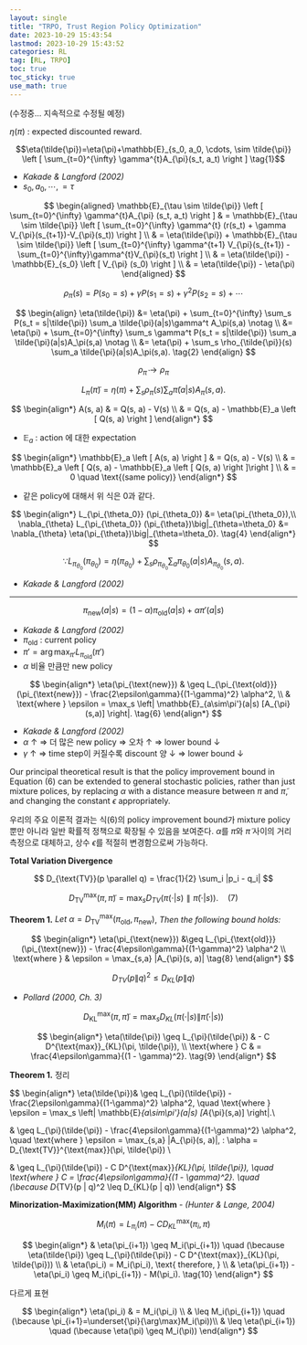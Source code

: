 ```yaml
---
layout: single
title: "TRPO, Trust Region Policy Optimization"
date: 2023-10-29 15:43:54
lastmod: 2023-10-29 15:43:52
categories: RL
tag: [RL, TRPO]
toc: true
toc_sticky: true
use_math: true
---
```


(수정중... 지속적으로 수정될 예정)

$\eta(\pi)$ : expected discounted reward.

$$\eta(\tilde{\pi})=\eta(\pi)+\mathbb{E}_{s_0, a_0, \cdots, \sim \tilde{\pi}} \left [ \sum_{t=0}^{\infty} \gamma^{t}A_{\pi}(s_t, a_t) \right ] \tag{1}$$
* *Kakade & Langford (2002)*
* $s_0, a_0, \cdots,=\tau$


$$
\begin{aligned}
    \mathbb{E}_{\tau \sim \tilde{\pi}} \left [ \sum_{t=0}^{\infty} \gamma^{t}A_{\pi} (s_t, a_t) \right ] & = \mathbb{E}_{\tau \sim \tilde{\pi}} \left [ \sum_{t=0}^{\infty} \gamma^{t} (r(s_t) + \gamma V_{\pi}(s_{t+1})-V_{\pi}(s_t)) \right ] \\
    & = \eta(\tilde{\pi}) + \mathbb{E}_{\tau \sim \tilde{\pi}} \left [ \sum_{t=0}^{\infty} \gamma^{t+1} V_{\pi}(s_{t+1}) - \sum_{t=0}^{\infty}\gamma^{t}V_{\pi}(s_t) \right ] \\
    & = \eta(\tilde{\pi}) - \mathbb{E}_{s_0} \left [ V_{\pi} (s_0) \right ] \\
    & = \eta(\tilde{\pi}) - \eta(\pi)
\end{aligned}
$$

$$
\rho_\pi(s) = P(s_0 = s) + \gamma P(s_1 = s) + \gamma^2 P(s_2 = s) + \cdots
$$


$$
\begin{align}
\eta(\tilde{\pi}) &= \eta(\pi) + \sum_{t=0}^{\infty} \sum_s P(s_t = s|\tilde{\pi}) \sum_a \tilde{\pi}(a|s)\gamma^t A_\pi(s,a) \notag \\
&= \eta(\pi) + \sum_{t=0}^{\infty} \sum_s \gamma^t P(s_t = s|\tilde{\pi}) \sum_a \tilde{\pi}(a|s)A_\pi(s,a) \notag \\
&= \eta(\pi) + \sum_s \rho_{\tilde{\pi}}(s) \sum_a \tilde{\pi}(a|s)A_\pi(s,a). \tag{2}
\end{align}
$$

$$\rho_{\tilde{\pi}} \rightarrow \rho_{\pi}$$

$$
L_\pi(\tilde{\pi}) = \eta(\pi) + \sum_s \rho_\pi(s) \sum_a \tilde{\pi}(a|s)A_\pi(s,a). \tag{3}
$$

$$
\begin{align*}
A(s, a) & = Q(s, a) - V(s) \\
& = Q(s, a) - \mathbb{E}_a \left [ Q(s, a) \right ]
\end{align*}
$$
* $\mathbb{E}_a$ : action 에 대한 expectation

$$
\begin{align*}
\mathbb{E}_a \left [ A(s, a) \right ] & = Q(s, a) - V(s) \\
& = \mathbb{E}_a \left [ Q(s, a) - \mathbb{E}_a \left [ Q(s, a) \right ]\right ] \\
& = 0 \quad \text{(same policy)}
\end{align*}
$$

* 같은 policy에 대해서 위 식은 0과 같다.

$$
\begin{align*}
L_{\pi_{\theta_0}} (\pi_{\theta_0}) &= \eta(\pi_{\theta_0}),\\
\nabla_{\theta} L_{\pi_{\theta_0}} (\pi_{\theta})\big|_{\theta=\theta_0} &= \nabla_{\theta} \eta(\pi_{\theta})\big|_{\theta=\theta_0}. \tag{4}
\end{align*}
$$

$$
\because L_{\pi_{\theta_0}}(\pi_{\theta_0}) = \eta(\pi_{\theta_0}) + \sum_s \rho_{\pi_{\theta_0}} \sum_a \pi_{\theta_0}(a|s)A_{\pi_{\theta_0}}(s,a).
$$
* *Kakade & Langford (2002)*

---

$$\pi_\text{new}(a|s)=(1 - \alpha)\pi_{\text{old}}(a|s) + \alpha \pi' (a|s) \tag{5}$$
* *Kakade & Langford (2002)*
* $\pi_\text{old}$ : current policy
* $\pi'=\arg \max_{\pi'}L_{\pi_\text{old}}(\pi')$
* $\alpha$ 비율 만큼만 new policy

$$
\begin{align*}
\eta(\pi_{\text{new}}) & \geq L_{\pi_{\text{old}}}(\pi_{\text{new}}) - \frac{2\epsilon\gamma}{(1-\gamma)^2} \alpha^2, \\
& \text{where } \epsilon = \max_s \left| \mathbb{E}_{a\sim\pi'}(a|s) [A_{\pi}(s,a)] \right|. \tag{6}
\end{align*}
$$

* *Kakade & Langford (2002)*
* $\alpha$ ↑ ⇒ 더 많은 new policy ⇒ 오차 ↑ ⇒ lower bound ↓
* $\gamma$ ↑ ⇒ time step이 커질수록 discount 양 ↓ ⇒ lower bound ↓

Our principal theoretical result is that the policy improvement bound in Equation (6) can be extended to general stochastic policies, rather than just mixture polices, by replacing $α$ with a distance measure between $π$ and $\tilde{π}$, and changing the constant $ϵ$ appropriately.

우리의 주요 이론적 결과는 식(6)의 policy improvement bound가 mixture policy뿐만 아니라 일반 확률적 정책으로 확장될 수 있음을 보여준다. $α$를 $π$와 $\tilde{π}$ 사이의 거리 측정으로 대체하고, 상수 $ϵ$를 적절히 변경함으로써 가능하다.

**Total Variation Divergence**

$$
D_{\text{TV}}(p \parallel q) = \frac{1}{2} \sum_i |p_i - q_i|
$$

$$
D^{\text{max}}_{\text{TV}}(\pi, \tilde{\pi}) = \max_s D_{TV}(\pi(\cdot|s) \parallel \tilde{\pi}(\cdot|s)). \quad (7)
$$

**Theorem 1.** $Let \: \alpha = D_{\text{TV}}^{\text{max}}(\pi_{\text{old}}, \pi_{\text{new}})$, *Then the following bound holds:*

$$
\begin{align*}
\eta(\pi_{\text{new}}) &\geq L_{\pi_{\text{old}}}(\pi_{\text{new}}) - \frac{4\epsilon\gamma}{(1-\gamma)^2} \alpha^2 \\
\text{where } & \epsilon = \max_{s,a} |A_{\pi}(s, a)| \tag{8}
\end{align*}
$$

$$
D_{TV}(p \| q)^2 \leq D_{KL}(p \| q)
$$

* *Pollard (2000, Ch. 3)*

$$
D^{\text{max}}_{\text{KL}}(\pi, \tilde{\pi}) = \max_s D_{KL}(\pi(\cdot|s) \| \tilde{\pi}(\cdot|s))
$$

$$
\begin{align*}
\eta(\tilde{\pi}) \geq L_{\pi}(\tilde{\pi}) & - C D^{\text{max}}_{KL}(\pi, \tilde{\pi}), \\ \text{where } C & = \frac{4\epsilon\gamma}{(1 - \gamma)^2}. \tag{9}
\end{align*}
$$

**Theorem 1.** 정리

$$
\begin{align*}
\eta(\tilde{\pi})& \geq L_{\pi}(\tilde{\pi}) - \frac{2\epsilon\gamma}{(1-\gamma)^2} \alpha^2,
\quad \text{where } \epsilon = \max_s \left| \mathbb{E}_{a\sim\pi'}(a|s) [A_{\pi}(s,a)] \right|.\\

& \geq L_{\pi}(\tilde{\pi}) - \frac{4\epsilon\gamma}{(1-\gamma)^2} \alpha^2, \quad \text{where } \epsilon = \max_{s,a} |A_{\pi}(s, a)|, \: \alpha = D_{\text{TV}}^{\text{max}}(\pi, \tilde{\pi}) \\

& \geq L_{\pi}(\tilde{\pi}) - C D^{\text{max}}_{KL}(\pi, \tilde{\pi}), \quad 
\text{where } C = \frac{4\epsilon\gamma}{(1 - \gamma)^2}.
\quad (\because D_{TV}(p \| q)^2 \leq D_{KL}(p \| q))
\end{align*}
$$

**Minorization-Maximization(MM) Algorithm** - *(Hunter & Lange, 2004)*

$$
M_i(\pi) = L_{\pi_i}(\pi) - C D^{\text{max}}_{KL}(\pi_i, \pi)
$$

$$
\begin{align*}
& \eta(\pi_{i+1}) \geq M_i(\pi_{i+1}) \quad (\because \eta(\tilde{\pi}) \geq L_{\pi}(\tilde{\pi}) - C D^{\text{max}}_{KL}(\pi, \tilde{\pi})) \\
& \eta(\pi_i) = M_i(\pi_i), \text{ therefore, } \\
& \eta(\pi_{i+1}) - \eta(\pi_i) \geq M_i(\pi_{i+1}) - M(\pi_i). \tag{10}
\end{align*}
$$

다르게 표현

$$
\begin{align*}
\eta(\pi_i) & = M_i(\pi_i) \\
& \leq M_i(\pi_{i+1}) \quad (\because \pi_{i+1}=\underset{\pi}{\arg\max}M_i(\pi))\\
& \leq \eta(\pi_{i+1}) \quad (\because \eta(\pi) \geq M_i(\pi))
\end{align*}
$$